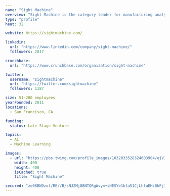 ```yaml
---
name: "Sight Machine"
overview: "Sight Machine is the category leader for manufacturing analytics and used by Global 500 companies to make better, faster decisions about their operations. Sight Machine's analytics platform, purpose-built for discrete and process manufacturing, uses artificial intelligence, machine learning, and advanced analytics to help address critical challenges in quality and productivity throughout the enterprise."
type: "profile"
heat: 32

website: https://sightmachine.com/

linkedin:
  url: "https://www.linkedin.com/company/sight-machine/"
  followers: 2817

crunchbase:
  url: "https://www.crunchbase.com/organization/sight-machine"

twitter:
  username: "sightmachine"
  url: "https://twitter.com/sightmachine"
  followers: 1187

size: 51-200 employees
yearFounded: 2011
locations:
  - San Francisco, CA

funding:
  status: Late Stage Venture

topics:
  - AI
  - Machine Learning

images:
  - url: "https://pbs.twimg.com/profile_images/1032033528324603904/ejV1uR7X_400x400.jpg"
    width: 400
    height: 400
    isCached: true
    title: "Sight Machine"

secured: "ze08BN9zol/RE//B/sNJZMj8BNTQRgWvym+sNESYe1bfa51CjLhfuEHz8hFjIJAleNLqXAx1hYA/0pLOFn9i222gz3uLB5X/YhBqR15PIcKc509eMlM+7FEzUzzrrQLoy0nx/Se+iWD864irF4h2aagAPulhmvs2i6HsWc2ufw8ubdtcrOVERqYecLz7damRo6nmRy85JtgIar6plnJNrbPVhJEwQDlo48+3NbFGVgX9oUB+ahTqFpxO2AJyDAS16Fn8J/EOVc0Ga/K91Lc7cais6B68ly22DoDuu1I46BauFUH+LszbjjZ/lI04gnbftKYF4ZPxyDKJvwY7UoMGGPQPTXluvhS02WVi61IS6gMQHRwPAjx/YNn72uQ3nA8aPEg4ippTzQQv6APJO9z5yC1yn/f3jXunG6cpIWNl1z8=;HcwNVDrOgTdaWYG7T+zjhg=="
---
```


